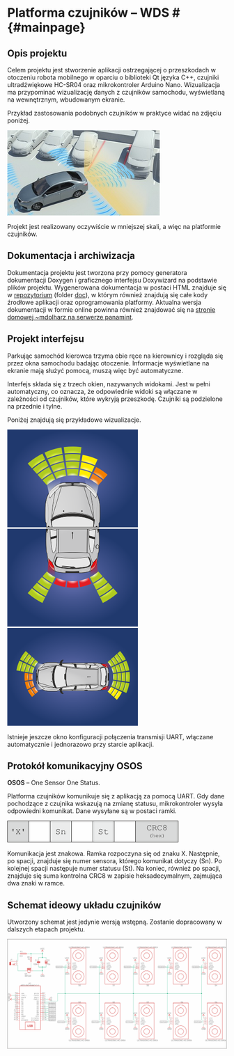 # Platforma czujników – WDS # {#mainpage}

## Opis projektu

Celem projektu jest stworzenie aplikacji ostrzegającej o przeszkodach w otoczeniu robota mobilnego w oparciu o biblioteki Qt języka C++, czujniki ultradźwiękowe HC-SR04 oraz mikrokontroler Arduino Nano. Wizualizacja ma przypominać wizualizację danych z czujników samochodu, wyświetlaną na wewnętrznym, wbudowanym ekranie.

Przykład zastosowania podobnych czujników w praktyce widać na zdjęciu poniżej.

![Przykład zastosowania podobnych czujników w praktyce](img/przyklad_toyota.jpg)

Projekt jest realizowany oczywiście w mniejszej skali, a więc na platformie czujników.  

## Dokumentacja i archiwizacja

Dokumentacja projektu jest tworzona przy pomocy generatora dokumentacji Doxygen i graficznego interfejsu Doxywizard na podstawie plików projektu. Wygenerowana dokumentacja w postaci HTML znajduje się w [repozytorium](https://github.com/Repti993/Ambient-Sensors-Platform) (folder [doc](https://github.com/Repti993/Ambient-Sensors-Platform/tree/main/doc/html)), w którym również znajdują się całe kody źrodłowe aplikacji oraz oprogramowania platformy. Aktualna wersja dokumentacji w formie online powinna również znajdować się na [stronie domowej ~mdolharz na serwerze panamint](http://panamint.ict.pwr.wroc.pl/~mdolharz/wds/).

## Projekt interfejsu

Parkując samochód kierowca trzyma obie ręce na kierownicy i rozgląda się przez okna samochodu badając otoczenie. Informacje wyświetlane na ekranie mają służyć pomocą, muszą więc być automatyczne. 
           
Interfejs składa się z trzech okien, nazywanych widokami. Jest w pełni automatyczny, co oznacza, że odpowiednie widoki są włączane w zależności od czujników, które wykryją przeszkodę. Czujniki są podzielone na przednie i tylne.

Poniżej znajdują się przykładowe wizualizacje.

![Widok czujników przednich](img/przyklad4.png)
![Widok czujników tylnych](img/przyklad5.png)
![Widok całościowy](img/przyklad6.png)

Istnieje jeszcze okno konfiguracji połączenia transmisji UART, włączane automatycznie i jednorazowo przy starcie aplikacji.

## Protokół komunikacyjny OSOS

**OSOS** – One Sensor One Status.

Platforma czujników komunikuje się z aplikacją za pomocą UART. Gdy dane pochodzące z czujnika wskazują na zmianę statusu, mikrokontroler wysyła odpowiedni komunikat. Dane wysyłane są w postaci ramki.

![Ramka transmisji OSOS](img/dataframe.png)

Komunikacja jest znakowa. Ramka rozpoczyna się od znaku X. Następnie, po spacji, znajduje się numer sensora, którego komunikat dotyczy (Sn). Po kolejnej spacji następuje numer statusu (St). Na koniec, również po spacji, znajduje się suma kontrolna CRC8 w zapisie heksadecymalnym, zajmująca dwa znaki w ramce. 

## Schemat ideowy układu czujników

Utworzony schemat jest jedynie wersją wstępną. Zostanie dopracowany w dalszych etapach projektu.

![Wstępna wersja schematu ideowego](img/schemat.png)